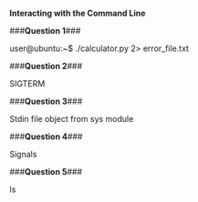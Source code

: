 
**Interacting with the Command Line**

###**Question 1**###

user@ubuntu:~$ ./calculator.py 2> error_file.txt

###**Question 2**###

SIGTERM

###**Question 3**###

Stdin file object from sys module

###**Question 4**###

Signals

###**Question 5**###

ls

